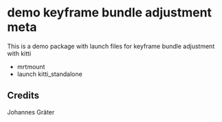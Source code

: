 # demo keyframe bundle adjustment meta

This is a demo package with launch files for keyframe bundle adjustment with kitti

* mrtmount
* launch kitti_standalone

## Credits

Johannes Gräter